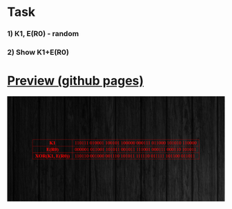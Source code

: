 # Task
### 1) К1, E(R0) - random
### 2) Show K1+E(R0)


# [Preview (github pages)](https://daimon31999.github.io/JS-DES-part3/)
[<img src="./screen.png"> ](https://daimon31999.github.io/JS-DES-part3/)

